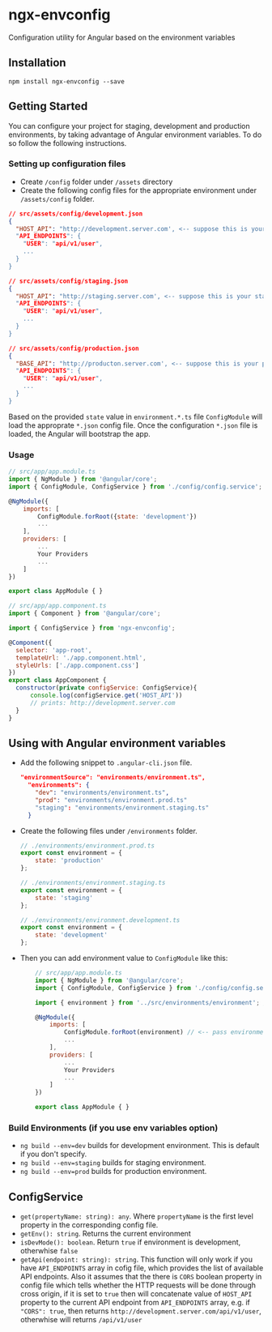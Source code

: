 # ngx-envconfig
Configuration utility for Angular based on the environment variables 


## Installation
`npm install ngx-envconfig --save`


## Getting Started   

You can configure your project for staging, development and production environments, by taking advantage of Angular environment variables. To do so follow the following instructions.

### Setting up configuration files

- Create `/config` folder under `/assets` directory
- Create the following  config files for the appropriate environment under `/assets/config` folder.

```json
// src/assets/config/development.json
{
  "HOST_API": "http://development.server.com', <-- suppose this is your development server  
  "API_ENDPOINTS": {
    "USER": "api/v1/user",
    ...
  }
}
```


```json
// src/assets/config/staging.json
{
  "HOST_API": "http://staging.server.com', <-- suppose this is your staging server  
  "API_ENDPOINTS": {
    "USER": "api/v1/user",
    ...
  }
}
```


```json
// src/assets/config/production.json
{
  "BASE_API": "http://producton.server.com', <-- suppose this is your production server  
  "API_ENDPOINTS": {
    "USER": "api/v1/user",
    ...
  }
}
```

Based on the provided `state` value in `environment.*.ts` file `ConfigModule` will load the approprate `*.json` config file. Once the configuration `*.json` file is loaded, the Angular will bootstrap the app.

### Usage

```javascript 
// src/app/app.module.ts
import { NgModule } from '@angular/core';
import { ConfigModule, ConfigService } from './config/config.service';

@NgModule({
    imports: [
        ConfigModule.forRoot({state: 'development'})
        ...
    ],
    providers: [
        ...
        Your Providers
        ...
    ]
})

export class AppModule { }
```

```javascript 
// src/app/app.component.ts
import { Component } from '@angular/core';

import { ConfigService } from 'ngx-envconfig';

@Component({
  selector: 'app-root',
  templateUrl: './app.component.html',
  styleUrls: ['./app.component.css']
})
export class AppComponent {
  constructor(private configService: ConfigService){
      console.log(configService.get('HOST_API'))
      // prints: http://development.server.com
  }
}

```

## Using with Angular environment variables

- Add the following snippet to `.angular-cli.json` file.
    ```json
    "environmentSource": "environments/environment.ts",
      "environments": {
        "dev": "environments/environment.ts",
        "prod": "environments/environment.prod.ts"
        "staging": "environments/environment.staging.ts"
      }
    ```
- Create the following files under `/environments` folder.

    ```javascript
    // ./environments/environment.prod.ts
    export const environment = {
        state: 'production'
    };
    ```
    ```javascript
    // ./environments/environment.staging.ts
    export const environment = {
        state: 'staging'
    };
    ```
    ```javascript
    // ./environments/environment.development.ts
    export const environment = {
        state: 'development'
    };
    ```
- Then you can add environment value to `ConfigModule` like this:

    ```javascript 
        // src/app/app.module.ts
        import { NgModule } from '@angular/core';
        import { ConfigModule, ConfigService } from './config/config.service';

        import { environment } from '../src/environments/environment'; // <-- add this line

        @NgModule({
            imports: [
                ConfigModule.forRoot(environment) // <-- pass environment variable
                ...
            ],
            providers: [
                ...
                Your Providers
                ...
            ]
        })

        export class AppModule { }
    ```

### Build Environments (if you use env variables option)

- `ng build --env=dev` builds for development environment. This is default if you don't specify.
- `ng build --env=staging` builds for staging environment. 
- `ng build --env=prod` builds for production environment.


## ConfigService

- `get(propertyName: string): any`. Where `propertyName` is the first level property in the corresponding config file. 
- `getEnv(): string`. Returns the current environment
- `isDevMode(): boolean`. Return `true` if environment is development, otherwhise `false`
- `getApi(endpoint: string): string`. This function will only work if you have `API_ENDPOINTS` array in cofig file, which provides the list of available API endpoints. Also it assumes that the there is `CORS` boolean property in config file which tells whether the HTTP requests will be done through cross origin, if it is set to `true` then will concatenate value of `HOST_API` property to the current API endpoint from `API_ENDPOINTS` array, e.g. if `"CORS": true`, then returns `http://development.server.com/api/v1/user`, otherwhise will returns  `/api/v1/user`

 


